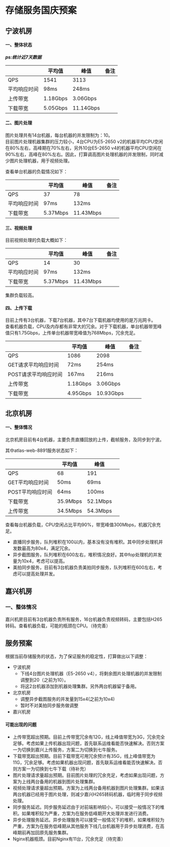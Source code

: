 # 存储服务国庆预案


## 宁波机房

#### 一、整体状态

***ps:统计近7天数据***

||平均值|峰值|备注|
|---|---|---|---|
|QPS|1541|3113||
|平均响应时间|98ms|248ms||
|上传带宽|1.18Gbps|3.06Gbps||
|下载带宽|5.05Gbps|11.14Gbps||

#### 二、图片处理

图片处理共有14台机器，每台机器的并发限制为：10。  
目前图片处理机器集群的压力较小，4台CPU为E5-2650 v2的机器平均CPU空闲在80%左右，高峰期在70%左右，另外10台E5-2650 v4的机器平均CPU空闲在90%左右，高峰在80%左右。因此，打算调高图片处理机器的并发限制，同时减少图片处理机器，用于视频处理。

查看单台机器的负载情况如下：

||平均值|峰值|备注|
|---|---|---|---|
|QPS|37|78||
|平均响应时间|97ms|132ms||
|下载带宽|5.37Mbps|11.43Mbps||


#### 三、视频处理

目前视频处理的负载大概如下：

||平均值|峰值|备注|
|---|---|---|---|
|QPS|14|30||
|平均响应时间|97ms|132ms||
|下载带宽|5.37Mbps|11.43Mbps||

集群负载较高。


#### 四、上传下载

目前上传有3台机器，下载7台机器，其中7台下载机器均使用的是万兆网卡。  
查看机器负载，CPU及内存都有非常大的冗余。对于下载机器，单台机器带宽峰值只有1.75Gbps，上传单台机器带宽峰值为768Mbps，冗余充足。

||平均值|峰值|备注|
|---|---|---|---|
|QPS|1086|2098||
|GET请求平均响应时间|72ms|254ms||
|POST请求平均响应时间|167ms|216ms||
|上传带宽|1.18Gbps|3.06Gbps||
|下载带宽|4.95Gbps|10.93Gbps||


## 北京机房

#### 一、整体情况

北京机房目前有4台机器，主要负责直播回放的上传，截帧服务，及同步到宁波。

其中atlas-web-8891服务状态如下：

||平均值|峰值||
|---|---|---|---|
|QPS|68|191||
|GET平均响应时间|50ms|69ms||
|POST平均响应时间|64ms|100ms||
|下载带宽|35.9Mbps|52.1Mbps|
|上传带宽|34.5Mbps|54.3Mbps|

查看每台机器负载，CPU空闲占比平均90%，带宽峰值300Mbps，机器冗余充足。

* 直播同步服务，队列堆积在100以内，基本没有没有堆积。其中同步处理机并发数最高为80x4，满足冗余。
* 异步截图服务，队列堆积在600左右，堆积情况良好。其中fop处理机的并发量为10x4，考虑可以提高。
* 美拍同步服务，目前有3台机器负责美拍同步服务，队列堆积在600左右，考虑可以提高处理并发。

## 嘉兴机房

### 一、整体情况

嘉兴机房目前有3台机器负责所有服务，16台机器负责视频转码，主要包括H265转码。查看机器负载，可能的瓶颈在CPU。（待完善）

## 服务预案

根据当前存储服务的状态，为了保证服务的稳定性，打算做出以下调整：

* 宁波机房
    - 下线4台图片处理机器（E5-2650 v4），将剩余图片处理机器的并发限制调整到20（之前为10）。
    - 将这2台机器添加到机器处理集群。另外两台机器留于备用。
* 北京机房
    - 调整异步截图服务的并发量到15x4(之前为10x4)
    - 暂时不对美拍同步服务做调整
* 嘉兴机房

#### 可能出现的问题

* 上传带宽超出预期。目前上传带宽冗余有12G，线上峰值带宽为3G，冗余完全足够。考虑如果上传机器出现问题，首先联系运维看能否快速解决。否则方案一为切换到嘉兴上传服务，方案二为切换到七牛服务。
* 下载带宽超出预期。目前下载带宽可用冗余预计有35G，线上峰值带宽为11G，冗余足够。考虑如果机器出现问题，首先联系运维看能否快速解决。否则方案一为切换到七牛下载（待补充）
* 图片处理请求量超出预期。目前图片处理的冗余充足，考虑如果出现问题，方案为上线两台备用的机器到图片处理集群。
* 视频处理请求量超出预期。方案为上线两台备用机器到图片处理集群。如果该两台机器已经用于图片处理，则减少嘉兴H265转码机器，临时用于同步视频处理。
* 同步服务延迟。同步服务延迟由于对前端影响较小，可以接受一般情况下的堆积。如果堆积较为严重，方案为在服务低峰期开大处理并发进行消费。
* 异步处理服务延迟。异步处理服务可以接受一般情况下的堆积，如果堆积较为严重，方案为在服务低峰期从其他服务下线几台机器用于异步处理消费，在高峰期前再加回原先服务集群。
* Nginx机器瓶颈。目前Nginx有11台，冗余充足（待完善）







